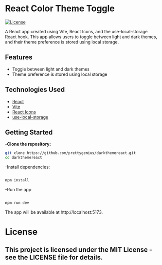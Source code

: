 # React Color Theme Toggle

[![License](https://img.shields.io/badge/License-MIT-blue.svg)](https://github.com/git/git-scm.com/blob/main/MIT-LICENSE.txt)

A React app created using Vite, React Icons, and the use-local-storage React hook. 
This app allows users to toggle between light and dark themes, and their theme preference is stored using local storage.

## Features

- Toggle between light and dark themes
- Theme preference is stored using local storage

## Technologies Used

- [React](https://reactjs.org/)
- [Vite](https://vitejs.dev/)
- [React Icons](https://react-icons.github.io/react-icons/)
- [use-local-storage](https://github.com/nas5w/use-local-storage)

## Getting Started

-**Clone the repository:**

```bash
git clone https://github.com/prettygenius/darkthemereact.git
cd darkthemereact
```
-Install dependencies:

```bash

npm install

```

-Run the app:

```bash

npm run dev
```
The app will be available at http://localhost:5173.

# License
## This project is licensed under the MIT License - see the LICENSE file for details.
